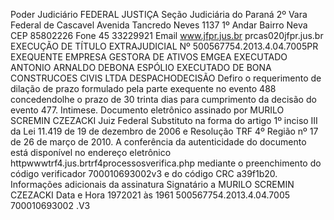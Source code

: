 Poder Judiciário FEDERAL JUSTIÇA Seção Judiciária do Paraná 2º Vara Federal de Cascavel Avenida Tancredo Neves 1137 1º Andar Bairro Neva CEP 85802226 Fone 45 33229921 Email www.jfpr.jus.br prcas020jfpr.jus.br EXECUÇÃO DE TÍTULO EXTRAJUDICIAL Nº 500567754.2013.4.04.7005PR EXEQUENTE EMPRESA GESTORA DE ATIVOS EMGEA EXECUTADO ANTONIO ARNALDO DEBONA ESPÓLIO EXECUTADO DE BONA CONSTRUCOES CIVIS LTDA DESPACHODECISÃO Defiro o requerimento de dilação de prazo formulado pela parte exequente no evento 488 concedendolhe o prazo de 30 trinta dias para cumprimento da decisão do evento 477. Intimese. Documento eletrônico assinado por MURILO SCREMIN CZEZACKI Juiz Federal Substituto na forma do artigo 1º inciso III da Lei 11.419 de 19 de dezembro de 2006 e Resolução TRF 4º Região nº 17 de 26 de março de 2010. A conferência da autenticidade do documento está disponível no endereço eletrônico httpwwwtrf4.jus.brtrf4processosverifica.php mediante o preenchimento do código verificador 700010693002v3 e do código CRC a39f1b20. Informações adicionais da assinatura Signatário a MURILO SCREMIN CZEZACKI Data e Hora 1972021 às 1961 500567754.2013.4.04.7005 700010693002 .V3

